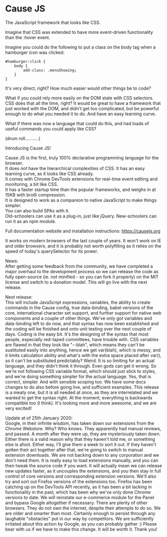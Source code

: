 # Cause JS
The JavaScript framework that looks like CSS.

Imagine that CSS was extended to have more event-driven functionality than the :hover event.

Imagine you could do the following to put a class on the body tag when a hamburger icon was clicked:

```
#hamburger:click {
    body {
        add-class: .menuShowing;
    }
}
```

It's very direct, right? How much easier would other things be to code?

What if you could rely more easily on the DOM state with CSS selectors. CSS does that all the time, right? It would be great to have a framework that just worked with the DOM, and didn't get too complicated, but be powerful enough to do what you needed it to do. And have an easy learning curve.

What if there was now a language that could do this, and had loads of useful commands you could apply like CSS?

(drum roll...........)

Introducing Cause JS!

Cause JS is the first, truly 100% declarative programming language for the browser.<br>
It does *not* have the hierarchical complexities of CSS. It has an easy learning curve, as it looks like CSS already.<br>
It comes with Chrome DevTools extensions for real-time event editing and monitoring, a bit like CSS.<br>
It has a faster startup time than the popular frameworks, and weighs in at 15KB with brotli compression.<br>
It is designed to work as a companion to native JavaScript to make things simpler.<br>
You can also build SPAs with it.<br>
Old-schoolers can use it as a plug-in, just like jQuery. New-schoolers can run it as an npm module.

Full documentation website and installation instructions:
https://causejs.org

It works on modern browsers of the last couple of years. It won't work on IE and older browsers, and it is probably not worth polyfilling as it relies on the speed of today's querySelector for its power.

News:<br>
After getting some feedback from the community, we have completed a major overhaul to the development process so we can release the code as fully open-source (ie. not minified - so you can fork it properly) on the MIT license and switch to a donation model. This will go live with the next release.

Next release:<br>
This will include JavaScript expressions, variables, the ability to create commands in the Cause config, true data-binding, babel versions of the core, international character set support, and further support for native web components and a couple of other things. We've only got variables and data-binding left to do now, and that syntax has now been established and the coding will be finished and onto unit testing over the next couple of days. Coding is the easy bit. It's the designing of the syntax that most people, especially red-taped committees, have trouble with. CSS variables are flawed in that they look like "--blah", which means they can't be sustituted easily into anything, hence we get var(blah), which is messy, and it limits calculation ability and what's with the extra space placed after var(), so it can't be substituted predictably? Weird. It is so limiting for an actual language, and they didn't think it through. Even gods can get it wrong. So we're not following CSS variable format, which should just stick to styles, and we're doing something simpler for the actual language. Yes, that is correct, simpler. And with sensible scoping too. We have some docs changes to do also before going live, and sufficient examples. This release is a meaty one, but it is all needed at once, as they are interrelated and we wanted to get the syntax right. At the moment, everything is backwards compatible too (I think). It's looking more and more awesome, and we are very excited!

Update at of 25th January 2020:<br>
Google, in their infinite wisdom, has taken down our extensions from the Chrome Webstore. Why? Who knows. They apparently had manual reviews, and passed. A month after they were up, they are mysteriously taken down. Either there is a valid reason why that they haven't told me, or something else is afoot. Either way, I'll give them a week to sort it out. If they haven't gotten their act together after that, we're going to switch to manual extension downloads. We are not backing down to any corporation and we don't need them. It is really easy to load extensions manually, and you can then tweak the source code if you want. It will actually mean we can release new updates faster, as it uncouples the extensions, and you then stay in full control of core versions and corresponding extension versions. We'll also try and sort out Firefox versions of the extensions too. Firefox has been catching up on the DevTools API recently, as it has been a bit lacking in functionality in the past, which has been why we've only done Chrome versions to date. We will reinstate our e-commerce module for the Panel and bypass Google altogether if necessary. There are plenty of other browsers. They do not own the internet, despite their attempts to do so. We are older and smarter than most. Certainly enough to persist through any laughable "obstacles" put in our way by competitors. We are sufficiently irritated about this action by Google, as you can probably gather :) Please bear with us if we have to make this change. It will be worth it. Thank you!
